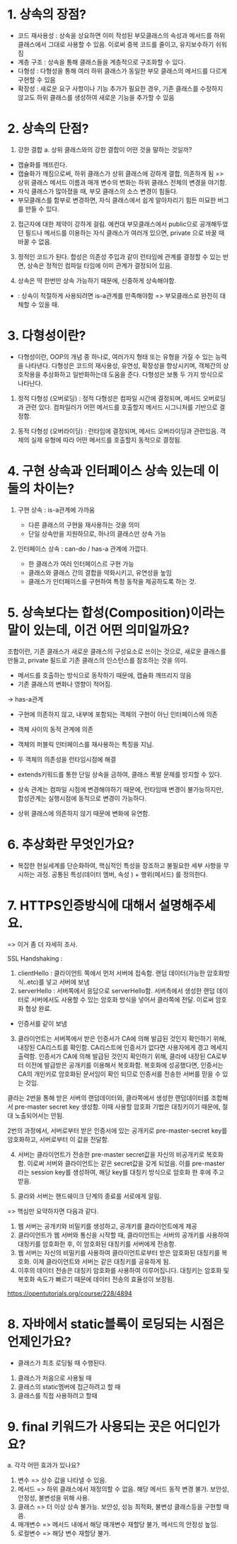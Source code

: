 # 1. 상속의 장점?

- 코드 재사용성 : 상속을 상요하면 이미 작성된 부모클래스의 속성과 메서드를 하위 클래스에서 그대로 사용할 수 있음. 이로써 중복 코드를 줄이고, 유지보수하기 쉬워짐
- 계층 구조 : 상속을 통해 클래스들을 계층적으로 구조화할 수 있다.
- 다형성 : 다형성을 통해 여러 하위 클래스가 동일한 부모 클래스의 메서드를 다르게 구현할 수 있음
- 확장성 : 새로운 요구 사항이나 기능 추가가 필요한 경우, 기존 클래스를 수정하지 않고도 하위 클래스를 생성하여 새로운 기능을 추가할 수 있음

# 2. 상속의 단점?

1. 강한 결합
   a. 상위 클래스와의 강한 결합이 어떤 것을 말하는 것일까?

- 캡슐화를 깨뜨린다.
- 캡슐화가 깨짐으로써, 하위 클래스가 상위 클래스에 강하게 결합, 의존하게 됨
  => 상위 클래스 메서드 이름과 매개 변수의 변화는 하위 클래스 전체의 변경을 야기함.
- 자식 클래스가 많아졌을 때, 부모 클래스의 소스 변경이 힘들다.
- 부모클래스를 함부로 변경하면, 자식 클래스에서 쉽게 알아차리기 힘든 미묘한 버그를 만들 수 있다.

2. 접근자에 대한 제약이 강하게 걸림. 예컨대 부모클래스에서 public으로 공개해두었던 필드나 메서드를 이용하는 자식 클래스가 여러개 있으면, private 으로 바꿀 때 바꿀 수 없음.

3. 정적인 코드가 된다. 합성은 의존성 주입과 같이 런타임에 관계를 결정할 수 있는 반면, 상속은 정적인 컴파일 타임에 이미 관계가 결정되어 있음.

4. 상속은 딱 한번만 상속 가능하기 때문에, 신중하게 상속해야함.

- : 상속이 적절하게 사용되려면 is-a관계를 만족해야함 => 부모클래스로 완전히 대체할 수 있을 때.

# 3. 다형성이란?

- 다형성이란, OOP의 개념 중 하나로, 여러가지 형태 또는 유형을 가질 수 있는 능력을 나타낸다. 다형성은 코드의 재사용성, 유연성, 확장성을 향상시키며, 객체간의 상호작용을 추상화하고 일반화하는데 도움을 준다.
  다형성은 보통 두 가지 방식으로 나타난다.

1. 정적 다형성 (오버로딩) : 정적 다형성은 컴파일 시간에 결정되며, 메서드 오버로딩과 관련 있다. 컴파일러가 어떤 메서드를 호출할지 메서드 시그니처를 기반으로 결정함.

2. 동적 다형성 (오버라이딩) : 런타임에 결정되며, 메서드 오버라이딩과 관련있음. 객체의 실제 유형에 따라 어떤 메서드를 호출할지 동적으로 결정됨.

# 4. 구현 상속과 인터페이스 상속 있는데 이 둘의 차이는?

1. 구현 상속 : is-a관계에 가까움

   - 다른 클래스의 구현을 재사용하는 것을 의미
   - 단일 상속만을 지원하므로, 하나의 클래스만 상속 가능

2. 인터페이스 상속 : can-do / has-a 관계에 가깝다.
   - 한 클래스가 여러 인터페이스르 구현 가능
   - 클래스와 클래스 간의 결합을 약화시키고, 유연성을 높임
   - 클래스가 인터페이스를 구현하여 특정 동작을 제공하도록 하는 것.

# 5. 상속보다는 합성(Composition)이라는 말이 있는데, 이건 어떤 의미일까요?

조합이란, 기존 클래스가 새로운 클래스의 구성요소로 쓰이는 것으로, 새로운 클래스를 만들고, private 필드로 기존 클래스의 인스턴스를 참조하는 것을 의미.

- 메서드를 호출하는 방식으로 동작하기 때문에, 캡슐화 깨뜨리지 않음
- 기존 클래스의 변화나 영향이 적어짐.

-> has-a관계

- 구현에 의존하지 않고, 내부에 포함되는 객체의 구현이 아닌 인터페이스에 의존
- 객체 사이의 동적 관계에 의존
- 객체의 퍼블릭 인터페이스를 재사용하는 특징을 지님.
- 두 객체의 의존성을 런타임시점에 해결

- extends키워드를 통한 단일 상속을 금하여, 클래스 폭발 문제를 방지할 수 있다.
- 상속 관계는 컴파일 시점에 변경해야하기 때문에, 런타임때 변경이 불가능하지만, 합성관계는 실행시점에 동적으로 변경이 가능하다.
- 상위 클래스에 의존하지 않기 때문에 변화에 유연함.

# 6. 추상화란 무엇인가요?

- 복잡한 현실세계를 단순화하여, 핵심적인 특성을 장조하고 불필요한 세부 사항을 무시하는 과정. 공통된 특성(데이터 멤버, 속성 ) + 행위(메서드) 를 정의한다.

# 7. HTTPS인증방식에 대해서 설명해주세요.

=> 이거 좀 더 자세히 조사.

SSL Handshaking :

1. clientHello : 클라이언트 쪽에서 먼저 서버에 접속함. 랜덤 데이터(가능한 암호화방식..etc)를 넣고 서버에 보냄
2. serverHello : 서버쪽에서 응답으로 serverHello함. 서버측에서 생성한 랜덤 데이터로 서버에서도 사용할 수 있는 암호화 방식을 넣어서 클라쪽에 전달. 이로써 암호화 협상 완료.

- 인증서를 같이 보냄

3. 클라이언트는 서버쪽에서 받은 인증서가 CA에 의해 발급된 것인지 확인하기 위해, 내장된 CA리스트를 확인함. CA리스트에 인증서가 없다면 사용자에게 경고 메세지 출력함. 인증서가 CA에 의해 발급된 것인지 확인하기 위해, 클라에 내장된 CA로부터 이전에 발급받은 공개키를 이용해서 복호화함. 복호화에 성공했다면, 인증서는 CA의 개인키로 암호화된 문서임이 확인 되므로 인증서를 전송한 서버를 믿을 수 있는 것임.

클라는 2번을 통해 받은 서버의 랜덤데이터와, 클라쪽에서 생성한 랜덤데이터를 조합해서 pre-master secret key 생성함. 이때 사용할 암호화 기법은 대칭키이기 때문에, 절대 노출되어서는 안됨.

2번의 과정에서, 서버로부터 받은 인증서에 있는 공개키로 pre-master-secret key를 암호화하고, 서버로부터 이 값을 전달함.

4. 서버는 클라이언트가 전송한 pre-master secret값을 자신의 비공개키로 복호화함.
   이로써 서버와 클라이언트는 같은 secret값을 갖게 되었음. 이를 pre-master 라는 session key를 생성하여, 해당 key를 대칭키 방식으로 암호화 한 후에 주고 받음.

5. 클라와 서버는 핸드쉐이크 단계의 종료를 서로에게 알림.

=> 핵심만 요약하자면 다음과 같다.

1. 웹 서버는 공개키와 비밀키를 생성하고, 공개키를 클라이언트에게 제공
2. 클라이언트가 웹 서버와 통신을 시작할 때, 클라이언트는 서버의 공개키를 사용하여 대칭키를 암호화한 후, 이 암호화된 대칭키를 서버에게 전송함.
3. 웹 서버는 자신의 비밀키를 사용하여 클라이언트로부터 받은 암호화된 대칭키를 복호화. 이제 클라이언트와 서버는 같은 대칭키를 공유하게 됨.
4. 이후의 데이터 전송은 대칭키 암호화를 사용하여 이루어집니다. 대칭키는 암호화 및 복호화 속도가 빠르기 때문에 데이터 전송의 효율성이 보장됨.

https://opentutorials.org/course/228/4894

# 8. 자바에서 static블록이 로딩되는 시점은 언제인가요?

- 클래스가 최초 로딩될 때 수행된다.

1. 클래스가 처음으로 사용될 때
2. 클래스의 static멤버에 접근하려고 할 때
3. 클래스를 직접 사용하려고 할때

# 9. final 키워드가 사용되는 곳은 어디인가요?

a. 각각 어떤 효과가 있나요?

1. 변수 => 상수 값을 나타낼 수 있음.
2. 메서드 => 하위 클래스에서 재정의할 수 없음. 해당 메서드 동작 변경 불가. 보안성, 안정성, 불변성을 위해 사용.
3. 클래스 => 더 이상 상속 불가능. 보안성, 성능 최적화, 불변성 클래스등을 구현할 때 씀.
4. 매개변수 => 메서드 내에서 해당 매개변수 재할당 불가, 메서드의 안정성 높임.
5. 로컬변수 => 해당 변수 재할당 불가.
